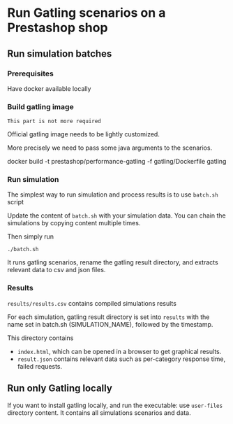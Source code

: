 # Run Gatling scenarios on a Prestashop shop

## Run simulation batches

### Prerequisites

Have docker available locally

### Build gatling image

`This part is not more required`

Official gatling image needs to be lightly customized. 

More precisely we need to pass some java arguments to the scenarios.

docker build -t prestashop/performance-gatling -f gatling/Dockerfile gatling

### Run simulation

The simplest way to run simulation and process results is to use `batch.sh` script

Update the content of `batch.sh` with your simulation data. You can chain the simulations by copying content multiple times.

Then simply run 

```
./batch.sh
```

It runs gatling scenarios, rename the gatling result directory, and extracts relevant data to csv and json files.

### Results

`results/results.csv` contains compiled simulations results

For each simulation, gatling result directory is set into `results` with the name set in batch.sh (SIMULATION_NAME), followed by the timestamp.

This directory contains 
* `index.html`, which can be opened in a browser to get graphical results.
* `result.json` contains relevant data such as per-category response time, failed requests.

## Run only Gatling locally

If you want to install gatling locally, and run the executable: use `user-files` directory content. It contains all simulations scenarios and data.
